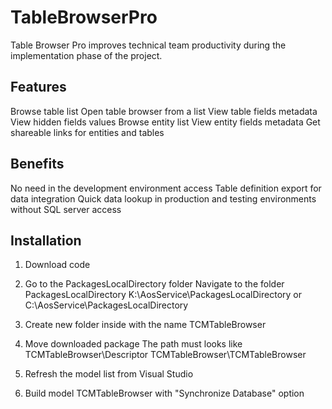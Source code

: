 # TableBrowserPro

Table Browser Pro improves technical team productivity during the implementation phase of the project.

## Features

Browse table list
Open table browser from a list
View table fields metadata
View hidden fields values
Browse entity list
View entity fields metadata
Get shareable links for entities and tables

## Benefits

No need in the development environment access
Table definition export for data integration
Quick data lookup in production and testing environments without SQL server access

## Installation

1. Download code
2. Go to the PackagesLocalDirectory folder
Navigate to the folder PackagesLocalDirectory
K:\AosService\PackagesLocalDirectory
or
C:\AosService\PackagesLocalDirectory
3. Create new folder inside with the name TCMTableBrowser
4. Move downloaded package
The path must looks like 
TCMTableBrowser\Descriptor
TCMTableBrowser\TCMTableBrowser

5. Refresh the model list from Visual Studio
6. Build model TCMTableBrowser with "Synchronize Database" option

